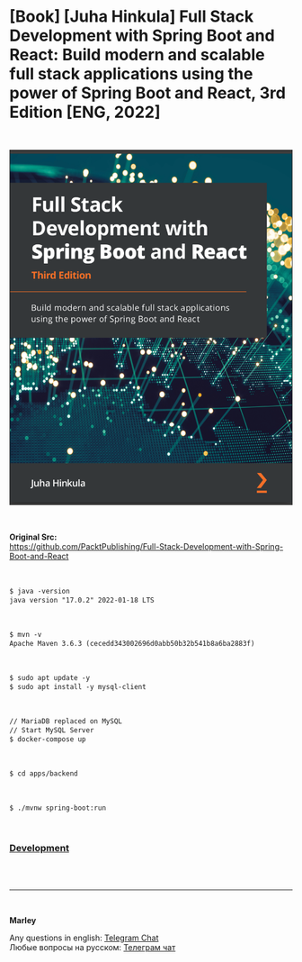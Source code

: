 # [Book] [Juha Hinkula] Full Stack Development with Spring Boot and React: Build modern and scalable full stack applications using the power of Spring Boot and React, 3rd Edition [ENG, 2022]

<br/>

![Full Stack Development with Spring Boot and React](/img/Full-Stack-Development-with-Spring-Boot.png 'Full Stack Development with Spring Boot and React')

<br/>

**Original Src:**  
https://github.com/PacktPublishing/Full-Stack-Development-with-Spring-Boot-and-React


<br/>

```
$ java -version
java version "17.0.2" 2022-01-18 LTS
```

<br/>


```
$ mvn -v
Apache Maven 3.6.3 (cecedd343002696d0abb50b32b541b8a6ba2883f)
```

<br/>

```
$ sudo apt update -y
$ sudo apt install -y mysql-client
```

<br/>

```
// MariaDB replaced on MySQL
// Start MySQL Server
$ docker-compose up
```

<br/>

```
$ cd apps/backend
```

<br/>

```
$ ./mvnw spring-boot:run
```


<br/>

### [Development](./docs/Development.md)

<br/><br/>

---

<br/>

**Marley**

Any questions in english: <a href="https://javadev.org/chat/">Telegram Chat</a>  
Любые вопросы на русском: <a href="https://javadev.ru/chat/">Телеграм чат</a>